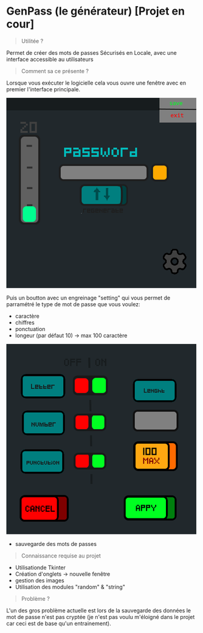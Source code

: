# GenPass (le générateur) [Projet en cour]

> Utilitée ?

Permet de créer des mots de passes Sécurisés 
en Locale, avec une interface accessible au utilisateurs

> Comment sa ce présente ?

Lorsque vous exécuter le logicielle cela
vous ouvre une fenêtre avec en premier l'interface principale.

![main](https://github.com/oxyblade-1/GenPass/blob/main/maquette/main.png)

Puis un boutton avec un engreinage "setting" qui vous permet de parramétré
le type de mot de passe que vous voulez:
* caractère
* chiffres
* ponctuation
* longeur (par défaut 10) -> max 100 caractère

![setting](https://github.com/oxyblade-1/GenPass/blob/main/maquette/setting.png)

* sauvegarde des mots de passes

> Connaissance requise au projet

* Utilisationde Tkinter
* Création d'onglets -> nouvelle fenêtre 
* gestion des images
* Utilisation des modules "random" & "string"

> Problème ?

L'un des gros problème actuelle est lors de la sauvegarde des données le mot de passe n'est pas cryptée
(je n'est pas voulu m'éloigné dans le projet car ceci est de base qu'un entrainement).